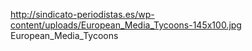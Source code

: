 http://sindicato-periodistas.es/wp-content/uploads/European_Media_Tycoons-145x100.jpg
European_Media_Tycoons
